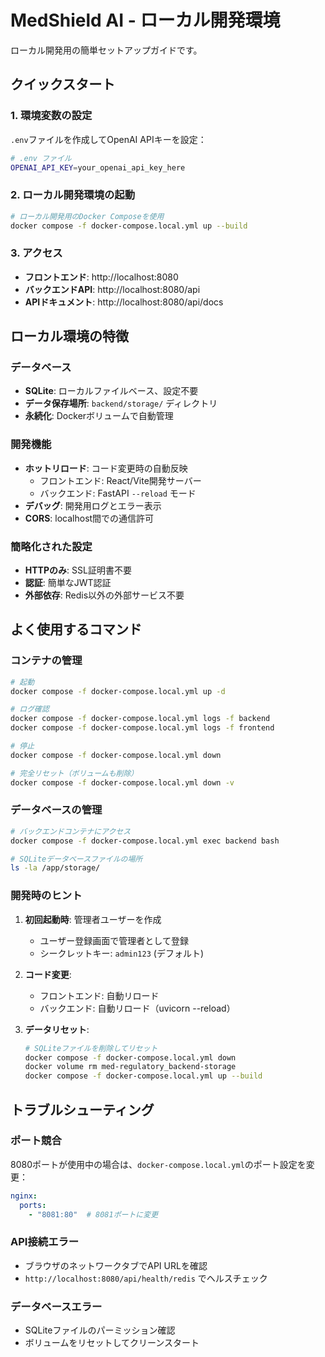 # MedShield AI - ローカル開発環境

ローカル開発用の簡単セットアップガイドです。

## クイックスタート

### 1. 環境変数の設定

`.env`ファイルを作成してOpenAI APIキーを設定：

```bash
# .env ファイル
OPENAI_API_KEY=your_openai_api_key_here
```

### 2. ローカル開発環境の起動

```bash
# ローカル開発用のDocker Composeを使用
docker compose -f docker-compose.local.yml up --build
```

### 3. アクセス

- **フロントエンド**: http://localhost:8080
- **バックエンドAPI**: http://localhost:8080/api
- **APIドキュメント**: http://localhost:8080/api/docs

## ローカル環境の特徴

### データベース
- **SQLite**: ローカルファイルベース、設定不要
- **データ保存場所**: `backend/storage/` ディレクトリ
- **永続化**: Dockerボリュームで自動管理

### 開発機能
- **ホットリロード**: コード変更時の自動反映
  - フロントエンド: React/Vite開発サーバー
  - バックエンド: FastAPI `--reload` モード
- **デバッグ**: 開発用ログとエラー表示
- **CORS**: localhost間での通信許可

### 簡略化された設定
- **HTTPのみ**: SSL証明書不要
- **認証**: 簡単なJWT認証
- **外部依存**: Redis以外の外部サービス不要

## よく使用するコマンド

### コンテナの管理

```bash
# 起動
docker compose -f docker-compose.local.yml up -d

# ログ確認
docker compose -f docker-compose.local.yml logs -f backend
docker compose -f docker-compose.local.yml logs -f frontend

# 停止
docker compose -f docker-compose.local.yml down

# 完全リセット（ボリュームも削除）
docker compose -f docker-compose.local.yml down -v
```

### データベースの管理

```bash
# バックエンドコンテナにアクセス
docker compose -f docker-compose.local.yml exec backend bash

# SQLiteデータベースファイルの場所
ls -la /app/storage/
```

### 開発時のヒント

1. **初回起動時**: 管理者ユーザーを作成
   - ユーザー登録画面で管理者として登録
   - シークレットキー: `admin123` (デフォルト)

2. **コード変更**: 
   - フロントエンド: 自動リロード
   - バックエンド: 自動リロード（uvicorn --reload）

3. **データリセット**:
   ```bash
   # SQLiteファイルを削除してリセット
   docker compose -f docker-compose.local.yml down
   docker volume rm med-regulatory_backend-storage
   docker compose -f docker-compose.local.yml up --build
   ```

## トラブルシューティング

### ポート競合
8080ポートが使用中の場合は、`docker-compose.local.yml`のポート設定を変更：

```yaml
nginx:
  ports:
    - "8081:80"  # 8081ポートに変更
```

### API接続エラー
- ブラウザのネットワークタブでAPI URLを確認
- `http://localhost:8080/api/health/redis` でヘルスチェック

### データベースエラー
- SQLiteファイルのパーミッション確認
- ボリュームをリセットしてクリーンスタート